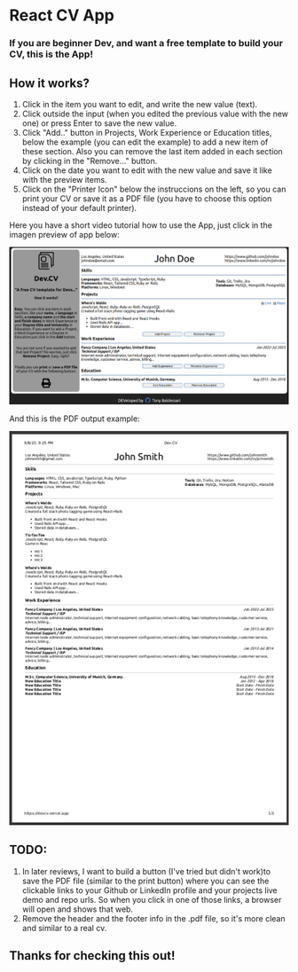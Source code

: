 # React CV App

### If you are beginner Dev, and want a free template to build your CV, this is the App! 

## How it works?
1. Click in the item you want to edit, and write the new value (text).
2. Click outside the input (when you edited the previous value with the new one) or press Enter to save the new value.
3. Click "Add.." button in Projects, Work Experience or Education titles, below the example (you can edit the example) to add a new item of these section. Also you can remove the last item added in each section by clicking in the "Remove..." button.
4. Click on the date you want to edit with the new value and save it like with the preview items.
5. Click on the "Printer Icon" below the instruccions on the left, so you can print your CV or save it as a PDF file (you have to choose this option instead of your default printer).

Here you have a short video tutorial how to use the App, 
just click in the imagen preview of app below:

[![DevCV App](https://github.com/tonybalde/reactcv/blob/main/src/images/devcvpreview.png)](https://www.youtube.com/watch?v=QwLLN-SqhGY)

And this is the PDF output example:

[![DevCV App](https://github.com/tonybalde/reactcv/blob/main/src/images/pdfdevcvpreview.png)](https://github.com/tonybalde/reactcv/blob/main/src/files/devcv.pdf)

## TODO: 
1. In later reviews, I want to build a button (I've tried but didn't work)to save the PDF file (similar to the print button) where you can see the clickable links to your Github or LinkedIn profile and your projects live demo and repo urls. So when
you click in one of those links, a browser will open and shows that web.
2. Remove the header and the footer info in the .pdf file, so it's more clean and similar to a real cv.

## Thanks for checking this out!




